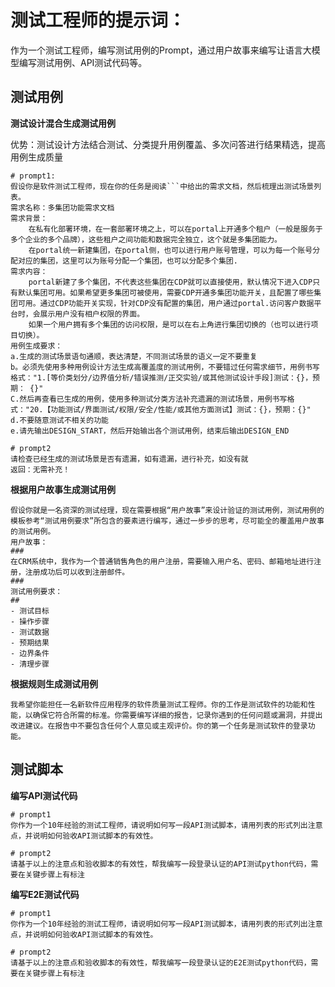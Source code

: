 # 测试工程师的提示词：

作为一个测试工程师，编写测试用例的Prompt，通过用户故事来编写让语言大模型编写测试用例、API测试代码等。

## 测试用例

**测试设计混合生成测试用例**

优势：测试设计方法结合测试、分类提升用例覆盖、多次问答进行结果精选，提高用例生成质量

```
# prompt1:
假设你是软件测试工程师，现在你的任务是阅读```中给出的需求文档，然后梳理出测试场景列表。
需求名称：多集团功能需求文档
需求背景：
    在私有化部署环境，在一套部署环境之上，可以在portal上开通多个租户（一般是服务于多个企业的多个品牌），这些租户之间功能和数据完全独立，这个就是多集团能力。
    在portal统一新建集团，在portal侧，也可以进行用户账号管理，可以为每一个账号分配对应的集团，这里可以为账号分配一个集团，也可以分配多个集团.
需求内容：
    portal新建了多个集团，不代表这些集团在CDP就可以直接使用，默认情况下进入CDP只有默认集团可用。如果希望更多集团可被使用，需要CDP开通多集团功能开关，且配置了哪些集团可用。通过CDP功能开关实现，针对CDP没有配置的集团，用户通过portal.访问客户数据平台时，会展示用户没有相户权限的界面。
    如果一个用户拥有多个集团的访问权限，是可以在右上角进行集团切换的（也可以进行项目切换）。
用例生成要求：
a.生成的测试场景语句通顺，表达清楚，不同测试场景的语义一定不要重复
b。必须先使用多种用例设计方法生成高覆盖度的测试用例，不要错过任何需求细节，用例书写格式："1.[等价类划分/边界值分析/错误推测/正交实验/或其他测试设计手段]测试：{}，预期： {}"
C.然后再查看已生成的用例，使用多种测试分类方法补充遗漏的测试场景，用例书写格式："20.【功能测试/界面测试/权限/安全/性能/或其他方面测试】测试：{}，预期：{}"
d.不要随意测试不相关的功能
e.请先输出DESIGN_START，然后开始输出各个测试用例，结束后输出DESIGN_END

# prompt2
请检查已经生成的测试场景是否有遗漏，如有遗漏，进行补充，如没有就
返回：无需补充！
```

**根据用户故事生成测试用例**

```
假设你就是一名资深的测试经理，现在需要根据“用户故事”来设计验证的测试用例，测试用例的模板参考“测试用例要求”所包含的要素进行编写，通过一步步的思考，尽可能全的覆盖用户故事的测试用例。
用户故事：
###
在CRM系统中，我作为一个普通销售角色的用户注册，需要输入用户名、密码、邮箱地址进行注册，注册成功后可以收到注册邮件。
###
测试用例要求：
##
- 测试目标
- 操作步骤
- 测试数据
- 预期结果
- 边界条件
- 清理步骤
```

**根据规则生成测试用例**

```
我希望你能担任一名新软件应用程序的软件质量测试工程师。你的工作是测试软件的功能和性能，以确保它符合所需的标准。你需要编写详细的报告，记录你遇到的任何问题或漏洞，并提出改进建议。在报告中不要包含任何个人意见或主观评价。你的第一个任务是测试软件的登录功能。
```

## 测试脚本

**编写API测试代码**

```
# prompt1
你作为一个10年经验的测试工程师，请说明如何写一段API测试脚本，请用列表的形式列出注意点，并说明如何验收API测试脚本的有效性。

# prompt2
请基于以上的注意点和验收脚本的有效性，帮我编写一段登录认证的API测试python代码，需要在关键步骤上有标注
```

**编写E2E测试代码**

```
# prompt1
你作为一个10年经验的测试工程师，请说明如何写一段API测试脚本，请用列表的形式列出注意点，并说明如何验收API测试脚本的有效性。

# prompt2
请基于以上的注意点和验收脚本的有效性，帮我编写一段登录认证的E2E测试python代码，需要在关键步骤上有标注
```